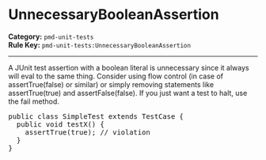 
# UnnecessaryBooleanAssertion
**Category:** `pmd-unit-tests`<br/>
**Rule Key:** `pmd-unit-tests:UnnecessaryBooleanAssertion`<br/>


-----

A JUnit test assertion with a boolean literal is unnecessary since it always will eval to the same thing. Consider using flow control (in case of assertTrue(false) or similar) or simply removing statements like assertTrue(true) and assertFalse(false). If you just want a test to halt, use the fail method.
<pre>
public class SimpleTest extends TestCase {
  public void testX() {
    assertTrue(true); // violation
  }
}</pre>

